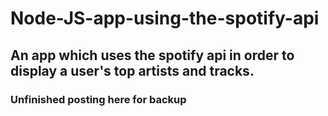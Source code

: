# Node-JS-app-using-the-spotify-api
## An app which uses the spotify api in order to display a user's top artists and tracks.

### Unfinished posting here for backup
